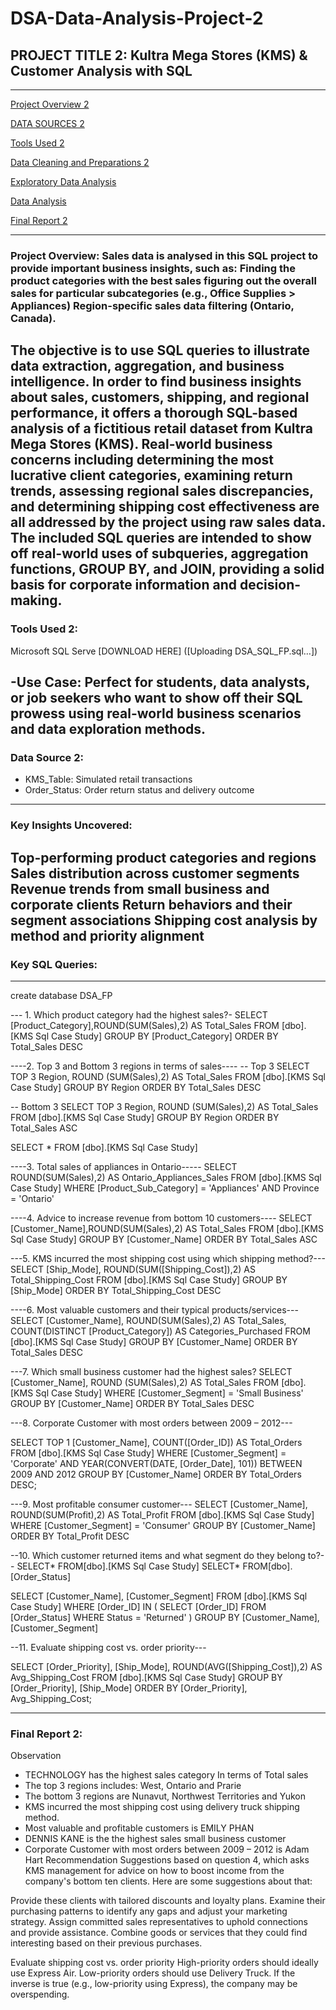 # DSA-Data-Analysis-Project-2
##  PROJECT TITLE 2: Kultra Mega Stores (KMS) & Customer Analysis with SQL
---
[Project Overview 2](#project-overview)

[DATA SOURCES 2](#data-sources)

[Tools Used 2](#tools-used)

[Data Cleaning and Preparations 2](data-cleaning-and-preparations)

[Exploratory Data Analysis](#exploratory-data-analysis)

[Data Analysis](#data-analysis)

[Final Report 2](#final-report)

---
### Project Overview: Sales data is analysed in this SQL project to provide important business insights, such as: Finding the product categories with the best sales figuring out the overall sales for particular subcategories (e.g., Office Supplies > Appliances) Region-specific sales data filtering (Ontario, Canada).
The objective is to use SQL queries to illustrate data extraction, aggregation, and business intelligence. In order to find business insights about sales, customers, shipping, and regional performance, it offers a thorough SQL-based analysis of a fictitious retail dataset from Kultra Mega Stores (KMS). Real-world business concerns including determining the most lucrative client categories, examining return trends, assessing regional sales discrepancies, and determining shipping cost effectiveness are all addressed by the project using raw sales data. The included SQL queries are intended to show off real-world uses of subqueries, aggregation functions, GROUP BY, and JOIN, providing a solid basis for corporate information and decision-making.
---
### Tools Used 2:
Microsoft SQL Serve  [DOWNLOAD HERE] ([Uploading DSA_SQL_FP.sql…])

-Use Case: Perfect for students, data analysts, or job seekers who want to show off their SQL prowess using real-world business scenarios and data exploration methods.
---
### Data Source 2:
- KMS_Table: Simulated retail transactions
- Order_Status: Order return status and delivery outcome
---
### Key Insights Uncovered:
Top-performing product categories and regions
Sales distribution across customer segments
Revenue trends from small business and corporate clients
Return behaviors and their segment associations
Shipping cost analysis by method and priority alignment
---
### Key SQL Queries:
---
create database DSA_FP

--- 1. Which product category had the highest sales?-
SELECT [Product_Category],ROUND(SUM(Sales),2) AS Total_Sales
FROM [dbo].[KMS Sql Case Study]
GROUP BY [Product_Category]
ORDER BY Total_Sales DESC

----2. Top 3 and Bottom 3 regions in terms of sales----
-- Top 3
SELECT TOP 3 Region, ROUND (SUM(Sales),2) AS Total_Sales
FROM [dbo].[KMS Sql Case Study]
GROUP BY Region
ORDER BY Total_Sales DESC


-- Bottom 3
SELECT TOP 3 Region, ROUND (SUM(Sales),2) AS Total_Sales
FROM [dbo].[KMS Sql Case Study]
GROUP BY Region
ORDER BY Total_Sales ASC


SELECT * FROM [dbo].[KMS Sql Case Study]

----3. Total sales of appliances in Ontario-----
SELECT ROUND(SUM(Sales),2) AS Ontario_Appliances_Sales
FROM [dbo].[KMS Sql Case Study]
WHERE [Product_Sub_Category] = 'Appliances' AND Province = 'Ontario'

----4. Advice to increase revenue from bottom 10 customers----
SELECT [Customer_Name],ROUND(SUM(Sales),2) AS Total_Sales
FROM [dbo].[KMS Sql Case Study]
GROUP BY [Customer_Name]
ORDER BY Total_Sales ASC


---5. KMS incurred the most shipping cost using which shipping method?---
SELECT [Ship_Mode], ROUND(SUM([Shipping_Cost]),2) AS Total_Shipping_Cost
FROM [dbo].[KMS Sql Case Study]
GROUP BY [Ship_Mode]
ORDER BY Total_Shipping_Cost DESC


----6. Most valuable customers and their typical products/services---
SELECT [Customer_Name], ROUND(SUM(Sales),2) AS Total_Sales, 
       COUNT(DISTINCT [Product_Category]) AS Categories_Purchased
FROM [dbo].[KMS Sql Case Study]
GROUP BY [Customer_Name]
ORDER BY Total_Sales DESC


---7. Which small business customer had the highest sales?
SELECT [Customer_Name], ROUND (SUM(Sales),2) AS Total_Sales
FROM [dbo].[KMS Sql Case Study]
WHERE [Customer_Segment] = 'Small Business'
GROUP BY [Customer_Name]
ORDER BY Total_Sales DESC


---8. Corporate Customer with most orders between 2009 – 2012---

SELECT TOP 1 [Customer_Name], COUNT([Order_ID]) AS Total_Orders
FROM [dbo].[KMS Sql Case Study]
WHERE [Customer_Segment] = 'Corporate'
  AND YEAR(CONVERT(DATE, [Order_Date], 101)) BETWEEN 2009 AND 2012
GROUP BY [Customer_Name]
ORDER BY Total_Orders DESC;


---9. Most profitable consumer customer---
SELECT [Customer_Name], ROUND(SUM(Profit),2) AS Total_Profit
FROM [dbo].[KMS Sql Case Study]
WHERE [Customer_Segment] = 'Consumer'
GROUP BY [Customer_Name]
ORDER BY Total_Profit DESC


--10. Which customer returned items and what segment do they belong to?--
SELECT* FROM[dbo].[KMS Sql Case Study]
SELECT* FROM[dbo].[Order_Status]

SELECT [Customer_Name], [Customer_Segment]
FROM [dbo].[KMS Sql Case Study]
WHERE [Order_ID] IN (
  SELECT [Order_ID] FROM [Order_Status] WHERE Status = 'Returned'
)
GROUP BY [Customer_Name], [Customer_Segment]


--11. Evaluate shipping cost vs. order priority---

SELECT [Order_Priority], [Ship_Mode], ROUND(AVG([Shipping_Cost]),2) AS Avg_Shipping_Cost
FROM [dbo].[KMS Sql Case Study]
GROUP BY [Order_Priority], [Ship_Mode]
ORDER BY [Order_Priority], Avg_Shipping_Cost;

---
### Final Report 2:
Observation
- TECHNOLOGY has the highest sales category
In terms of Total sales
- The top 3 regions includes: West, Ontario and Prarie
- The bottom 3 regions are Nunavut, Northwest Territories and Yukon
- KMS incurred the most shipping cost using delivery truck shipping method.
- Most valuable and profitable customers is EMILY PHAN
-  DENNIS KANE is the the highest sales small business customer
-  Corporate Customer with most orders between 2009 – 2012 is Adam Hart
Recommendation
Suggestions based on question 4, which asks KMS management for advice on how to boost income from the company's bottom ten clients. Here are some suggestions about that:

Provide these clients with tailored discounts and loyalty plans.
Examine their purchasing patterns to identify any gaps and adjust your marketing strategy.
Assign committed sales representatives to uphold connections and provide assistance.
Combine goods or services that they could find interesting based on their previous purchases.

Evaluate shipping cost vs. order priority
High-priority orders should ideally use Express Air.
Low-priority orders should use Delivery Truck. 
If the inverse is true (e.g., low-priority using Express), the company may be overspending.
